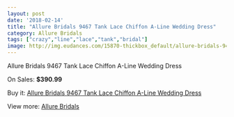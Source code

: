 ```yaml
---
layout: post
date: '2018-02-14'
title: "Allure Bridals 9467 Tank Lace Chiffon A-Line Wedding Dress"
category: Allure Bridals
tags: ["crazy","line","lace","tank","bridal"]
image: http://img.eudances.com/15870-thickbox_default/allure-bridals-9467-tank-lace-chiffon-a-line-wedding-dress.jpg
---
```

Allure Bridals 9467 Tank Lace Chiffon A-Line Wedding Dress

On Sales: **$390.99**
<a href="https://www.eudances.com/en/allure-bridals/4675-allure-bridals-9467-tank-lace-chiffon-a-line-wedding-dress.html"><amp-img layout="responsive" width="600" height="600" src="//img.eudances.com/15870-thickbox_default/allure-bridals-9467-tank-lace-chiffon-a-line-wedding-dress.jpg" alt="Allure Bridals 9467 Tank Lace Chiffon A-Line Wedding Dress 0" /></a>
<a href="https://www.eudances.com/en/allure-bridals/4675-allure-bridals-9467-tank-lace-chiffon-a-line-wedding-dress.html"><amp-img layout="responsive" width="600" height="600" src="//img.eudances.com/15872-thickbox_default/allure-bridals-9467-tank-lace-chiffon-a-line-wedding-dress.jpg" alt="Allure Bridals 9467 Tank Lace Chiffon A-Line Wedding Dress 1" /></a>
<a href="https://www.eudances.com/en/allure-bridals/4675-allure-bridals-9467-tank-lace-chiffon-a-line-wedding-dress.html"><amp-img layout="responsive" width="600" height="600" src="//img.eudances.com/15871-thickbox_default/allure-bridals-9467-tank-lace-chiffon-a-line-wedding-dress.jpg" alt="Allure Bridals 9467 Tank Lace Chiffon A-Line Wedding Dress 2" /></a>

Buy it: [Allure Bridals 9467 Tank Lace Chiffon A-Line Wedding Dress](https://www.eudances.com/en/allure-bridals/4675-allure-bridals-9467-tank-lace-chiffon-a-line-wedding-dress.html "Allure Bridals 9467 Tank Lace Chiffon A-Line Wedding Dress")

View more: [Allure Bridals](https://www.eudances.com/en/2-allure-bridals "Allure Bridals")